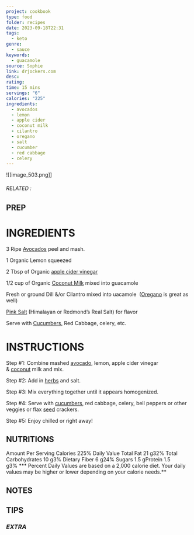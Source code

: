```yaml
---
project: cookbook
type: food
folder: recipes
date: 2023-09-18T22:31
tags:
  - keto
genre:
  - sauce
keywords:
  - guacamole
source: Sophie
link: drjockers.com
desc: 
rating: 
time: 15 mins
servings: "6"
calories: "225"
ingredients:
  - avocados
  - lemon
  - apple cider
  - coconut milk
  - cilantro
  - oregano
  - salt
  - cucumber
  - red cabbage
  - celery
---
```


![[image_503.png]]
###### *RELATED* : 


## PREP


# INGREDIENTS

3 Ripe [Avocados](http://drjockers.com/2012/07/avocados-are-a-powerful-anti-aging-food/) peel and mash.

1 Organic Lemon squeezed
  
2 Tbsp of Organic [apple cider vinegar](http://amzn.to/1P8AP4c)
  
1/2 cup of Organic [Coconut Milk](http://www.amazon.com/gp/product/B001HTJ2BQ/ref=as_li_tl?ie=UTF8&camp=1789&creative=390957&creativeASIN=B001HTJ2BQ&linkCode=as2&tag=wwwexodushcco-20&linkId=5YAL7ANZNEXYGM55) mixed into guacamole
  
Fresh or ground Dill &/or Cilantro mixed into uacamole  ([Oregano](http://drjockers.com/12-ways-use-anti-microbial-power-oregano/) is great as well)

  
[Pink Salt](http://www.amazon.com/gp/product/B00IZL2572/ref=as_li_tl?ie=UTF8&camp=1789&creative=390957&creativeASIN=B00IZL2572&linkCode=as2&tag=wwwexodushcco-20&linkId=XRCZ6ANN2QCSY4HS) (Himalayan or Redmond’s Real Salt) for flavor
  
Serve with [Cucumbers,](http://drjockers.com/cucumbers-are-an-anti-aging-superfood/) Red Cabbage, celery, etc.


# INSTRUCTIONS

Step #1: Combine mashed [avocado](http://drjockers.com/avocados-are-a-powerful-anti-aging-food/), lemon, apple cider vinegar & [coconut](http://drjockers.com/10-reasons-to-bake-with-coconut-flour/) milk and mix.
  
Step #2: Add in [herbs](http://drjockers.com/12-great-herbs-and-supplements-to-improve-ketosis/) and salt.
  
Step #3: Mix everything together until it appears homogenized.
  
Step #4: Serve with [cucumbers](http://drjockers.com/cucumbers-are-an-anti-aging-superfood/), red cabbage, celery, bell peppers or other veggies or flax [seed](http://drjockers.com/4-ways-pumpkin-seeds-cleanse-your-body/) crackers.  

Step #5: Enjoy chilled or right away!


## NUTRITIONS

 Amount Per Serving Calories 225% Daily Value Total Fat 21 g32% Total Carbohydrates 10 g3% Dietary Fiber 6 g24% Sugars 1.5 gProtein 1.5 g3% *** Percent Daily Values are based on a 2,000 calorie diet. Your daily values may be higher or lower depending on your calorie needs.**

## NOTES



## TIPS



### *EXTRA*



